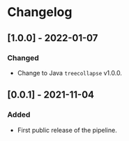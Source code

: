 # Changelog

## [1.0.0] - 2022-01-07

### Changed

- Change to Java `treecollapse` v1.0.0.

## [0.0.1] - 2021-11-04

### Added

- First public release of the pipeline.
